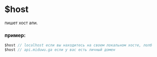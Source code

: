 # $host
пишет хост апи.

### пример:
```js
$host // localhost если вы находитесь на своем локальном хосте, лолб
$host // api.miduwu.ga если у вас есть личный домен
```

